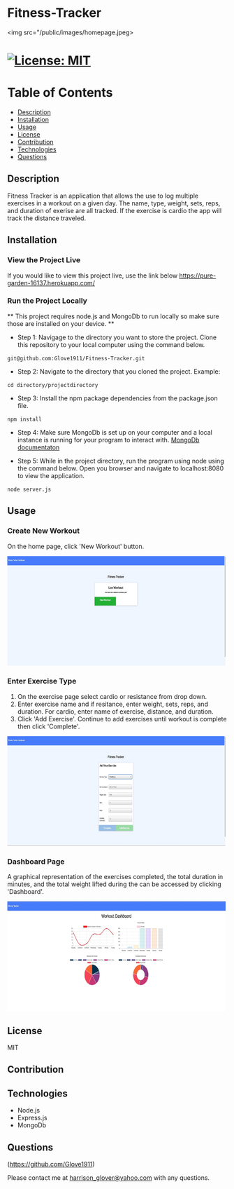 # Fitness-Tracker 

<img src="/public/images/homepage.jpeg>
       
# [![License: MIT](https://img.shields.io/badge/License-MIT-yellow.svg)](https://opensource.org/licenses/MIT)

# Table of Contents
- [Description](#description)
- [Installation](#installation)
- [Usage](#usage)
- [License](#license)
- [Contribution](#contribution)
- [Technologies](#technologies)
- [Questions](#questions)



 ## Description
Fitness Tracker is an application that allows the use to log multiple exercises in a workout on a given day.  The name, type, weight, sets, reps, and duration of exerise are all tracked.  If the exercise is cardio the app will track the distance traveled.



## Installation

### View the Project Live

If you would like to view this project live, use the link below
https://pure-garden-16137.herokuapp.com/

### Run the Project Locally
** This project requires node.js and MongoDb to run locally so make sure those are installed on your device.  **

* Step 1: Navigage to the directory you want to store the project.  Clone this repository to your local computer using the command below.

```
git@github.com:Glove1911/Fitness-Tracker.git
```
* Step 2: Navigate to the directory that you cloned the project.
Example:
```
cd directory/projectdirectory
```

* Step 3: Install the npm package dependencies from the package.json file.
```
npm install
```

* Step 4: Make sure MongoDb is set up on your computer and a local instance is running for your program to interact with. [MongoDb documentaton](https://docs.mongodb.com/guides/)

* Step 5: While in the project directory, run the program using node using the command below. Open you browser and navigate to localhost:8080 to view the application.
```
node server.js
```  

## Usage
### Create New  Workout
 On the home  page, click 'New Workout' button.

<img src="/public/images/homepage2.jpeg" alt="home page" width="500px" height="250px">

### Enter Exercise Type
1. On the exercise page select cardio or resistance from drop down.
2. Enter exercise name and if resitance, enter weight, sets, reps, and duration.  For cardio, enter name of exercise, distance, and duration.
3. Click 'Add Exercise'.   Continue to add exercises until workout is complete then click 'Complete'.

<img src="/public/images/addexercise2.jpeg" alt="exercise page" width="500px" height= "250px">

### Dashboard Page
A graphical representation of the exercises completed, the total duration in minutes, and the total weight lifted during the can be accessed by clicking 'Dashboard'.

<img src= "/public/images/statspage.jpeg" alt= "stats page" width= "500px" height="250px">

## License
MIT


## Contribution



## Technologies
* Node.js
* Express.js
* MongoDb




## Questions
(https://github.com/Glove1911) 


Please contact me at [harrison_glover@yahoo.com](mailto:harrison_glover@yahoo.com) with any questions.